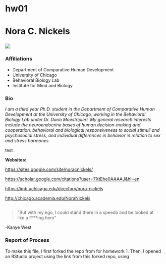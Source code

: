 # hw01
# Nora C. Nickels  

### ![](https://0.academia-photos.com/30174041/13103076/14424279/s200_nora.nickels.png) 
### Affiliations

* Department of Comparative Human Development
* University of Chicago
* Behavioral Biology Lab
* Institute for Mind and Biology 

### Bio

*I am a third year Ph.D. student in the Department of Comparative Human Development at the University of Chicago, working in the Behavioral Biology Lab under Dr. Dario Maestripieri. My general research interests include the neuroendocrine bases of human decision-making and cooperation, behavioral and biological responsiveness to social stimuli and psychosocial stress, and individual differences in behavior in relation to sex and stress hormones.*

test

**Websites:**

https://sites.google.com/site/noracnickels/

https://scholar.google.com/citations?user=7XtEhe0AAAAJ&hl=en

https://imb.uchicago.edu/directory/nora-nickels

http://chicago.academia.edu/NoraNickels

## 

> "But with my ego, I could stand there in a speedo and be looked at like a f***ing hero"
>
-Kanye West


### Report of Process


To make this file, I first forked the repo from for homework 1. Then, I opened an RStudio project using the link from this forked repo, using 
